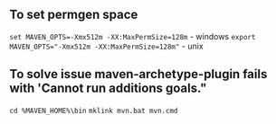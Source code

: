 ## To set permgen space

``set MAVEN_OPTS=-Xmx512m -XX:MaxPermSize=128m`` - windows
``export MAVEN_OPTS="-Xmx512m -XX:MaxPermSize=128m"`` - unix

## To solve issue maven-archetype-plugin fails with 'Cannot run additions goals." 

``cd %MAVEN_HOME%\bin``
``mklink mvn.bat mvn.cmd``


